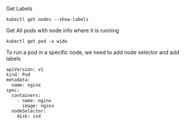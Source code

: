 Get Labels
```
kubectl get nodes --show-labels
```

Get All pods with node info where it is running 
```
kubectl get pod -o wide
```

To run a pod in a specific node, we need to add node selector and add labels
```
apiVersion: v1
kind: Pod
metadata:
  name: nginx
spec:
  containers:
    - name: nginx
      image: nginx
  nodeSelector:
    disk: ssd
```